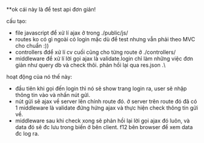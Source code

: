 **ok cái này là để test api đơn giản!

cấu tạo: 
-	file javascript để xử lí ajax ở trong ./public/js/
-	routes ko có gì ngoài có login mặc dù để test nhưng vẫn phải theo MVC cho chuẩn :))
-	controllers đdể xử lí cv cuối cũng cho từng route ở ./controllers/
- 	middleware để xử lí lời gọi ajax là validate.login chỉ làm những việc đơn giản như query db và check thôi. phản hồi lại qua res.json .\

hoạt động của nó thế này:
-	đầu tiên khi gọi đến login thì nó sẽ show trang login ra, user sẽ nhập thông tin vào và nhấn nút gửi.
-	nút gửi sẽ ajax về server lên chính route đó. ở server trên route đó đã có 1 middleware là validate đứng hứng ajax và thực hiện check thông tin gửi về.
- 	middleware sau khi check xong sẽ phản hồi lại lời gọi ajax đó luôn, và data đó sẽ đc lưu trong biến ở bên client. f12 bên browser để xem data đc log ra.
  
